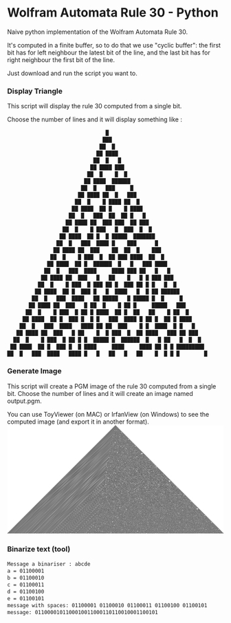 # Wolfram Automata Rule 30 - Python
Naive python implementation of the Wolfram Automata Rule 30.


It's computed in a finite buffer, so to do that we use "cyclic buffer": the first bit has for left neighbour the latest bit of the line, and the last bit has for right neighbour the first bit of the line.


Just download and run the script you want to.



### Display Triangle

This script will display the rule 30 computed from a single bit.


Choose the number of lines and it will display something like :

                                    █                                
                                   ███                               
                                  ██  █                              
                                 ██ ████                             
                                ██  █   █                            
                               ██ ████ ███                           
                              ██  █    █  █                          
                             ██ ████  ██████                         
                            ██  █   ███     █                        
                           ██ ████ ██  █   ███                       
                          ██  █    █ ████ ██  █                      
                         ██ ████  ██ █    █ ████                     
                        ██  █   ███  ██  ██ █   █                    
                       ██ ████ ██  ███ ███  ██ ███                   
                      ██  █    █ ███   █  ███  █  █                  
                     ██ ████  ██ █  █ █████  ███████                 
                    ██  █   ███  ████ █    ███      █                
                   ██ ████ ██  ███    ██  ██  █    ███               
                  ██  █    █ ███  █  ██ ███ ████  ██  █              
                 ██ ████  ██ █  ██████  █   █   ███ ████             
                ██  █   ███  ████     ████ ███ ██   █   █            
               ██ ████ ██  ███   █   ██    █   █ █ ███ ███           
              ██  █    █ ███  █ ███ ██ █  ███ ██ █ █   █  █          
             ██ ████  ██ █  ███ █   █  ████   █  █ ██ ██████         
            ██  █   ███  ████   ██ █████   █ █████ █  █     █        
           ██ ████ ██  ███   █ ██  █    █ ██ █     █████   ███       
          ██  █    █ ███  █ ██ █ ████  ██ █  ██   ██    █ ██  █      
         ██ ████  ██ █  ███ █  █ █   ███  ████ █ ██ █  ██ █ ████     
        ██  █   ███  ████   ████ ██ ██  ███    █ █  ████  █ █   █    
       ██ ████ ██  ███   █ ██    █  █ ███  █  ██ ████   ███ ██ ███   
      ██  █    █ ███  █ ██ █ █  █████ █  ██████  █   █ ██   █  █  █  
     ██ ████  ██ █  ███ █  █ ████     ████     ████ ██ █ █ █████████ 
    ██  █   ███  ████   ████ █   █   ██   █   ██    █  █ █ █        █



### Generate Image

This script will create a PGM image of the rule 30 computed from a single bit. Choose the number of lines and it will create an image named output.pgm.


You can use ToyViewer (on MAC) or IrfanView (on Windows) to see the computed image (and export it in another format).
![Generated image](art/rule30_triangle_1000.png)

### Binarize text (tool)

    Message a binariser : abcde
    a = 01100001
    b = 01100010
    c = 01100011
    d = 01100100
    e = 01100101
    message with spaces: 01100001 01100010 01100011 01100100 01100101
    message: 0110000101100010011000110110010001100101

